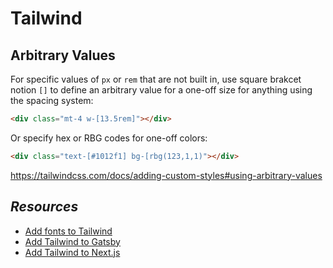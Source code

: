 # Tailwind

## Arbitrary Values

For specific values of `px` or `rem` that are not built in, use square brakcet notion `[]` to define an arbitrary value for a one-off size for anything using the spacing system:

```html
<div class="mt-4 w-[13.5rem]"></div>
``` 

Or specify hex or RBG codes for one-off colors:
```html
<div class="text-[#1012f1] bg-[rbg(123,1,1)"></div>
``` 
https://tailwindcss.com/docs/adding-custom-styles#using-arbitrary-values

## *Resources*

- [Add fonts to Tailwind](https://dev.to/thomasvanholder/add-a-custom-tailwind-css-fonts-to-your-website-1nn6)
- [Add Tailwind to Gatsby](https://tailwindcss.com/docs/guides/gatsby)
- [Add Tailwind to Next.js](https://tailwindcss.com/docs/guides/nextjs)
